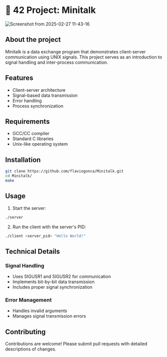 # 🧰 42 Project: Minitalk


![Screenshot from 2025-02-27 11-43-16](https://github.com/user-attachments/assets/e56761f3-0c25-4039-a757-bacfee40e8d8)

## About the project
Minitalk is a data exchange program that demonstrates client-server communication using UNIX signals. This project serves as an introduction to signal handling and inter-process communication.

## Features
- Client-server architecture
- Signal-based data transmission
- Error handling
- Process synchronization

## Requirements
- GCC/CC compiler
- Standard C libraries
- Unix-like operating system

## Installation
```bash
git clone https://github.com/flaviogonca/Minitalk.git
cd Minitalk/
make
```

## Usage
1. Start the server:
```bash
./server
```
2. Run the client with the server's PID:
```bash
./client <server_pid> "Hello World!"
```

## Technical Details
### Signal Handling
- Uses SIGUSR1 and SIGUSR2 for communication
- Implements bit-by-bit data transmission
- Includes proper signal synchronization

### Error Management
- Handles invalid arguments
- Manages signal transmission errors

## Contributing
Contributions are welcome! Please submit pull requests with detailed descriptions of changes.
